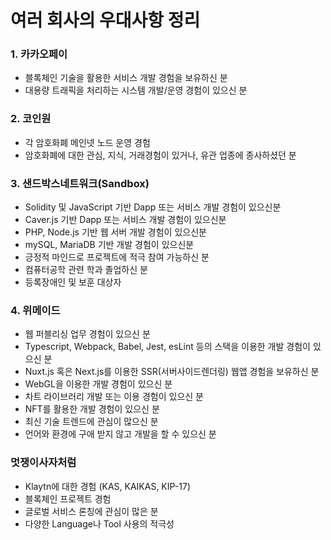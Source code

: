 # 여러 회사의 우대사항 정리



### 1. 카카오페이

- 블록체인 기술을 활용한 서비스 개발 경험을 보유하신 분
- 대용량 트래픽을 처리하는 시스템 개발/운영 경험이 있으신 분



### 2. 코인원

- 각 암호화폐 메인넷 노드 운영 경험
- 암호화폐에 대한 관심, 지식, 거래경험이 있거나, 유관 업종에 종사하셨던 분



### 3. 샌드박스네트워크(Sandbox)

- Solidity 및 JavaScript 기반 Dapp 또는 서비스 개발 경험이 있으신분
- Caver.js 기반 Dapp 또는 서비스 개발 경험이 있으신분
- PHP, Node.js 기반 웹 서버 개발 경험이 있으신분
- mySQL, MariaDB 기반 개발 경험이 있으신분
- 긍정적 마인드로 프로젝트에 적극 참여 가능하신 분
- 컴퓨터공학 관련 학과 졸업하신 분
- 등록장애인 및 보훈 대상자



### 4. 위메이드

- 웹 퍼블리싱 업무 경험이 있으신 분
- Typescript, Webpack, Babel, Jest, esLint 등의 스택을 이용한 개발 경험이 있으신 분
- Nuxt.js 혹은 Next.js를 이용한 SSR(서버사이드렌더링) 웹앱 경험을 보유하신 분
- WebGL을 이용한 개발 경험이 있으신 분
- 차트 라이브러리 개발 또는 이용 경험이 있으신 분
- NFT를 활용한 개발 경험이 있으신 분
- 최신 기술 트렌드에 관심이 많으신 분
- 언어와 환경에 구애 받지 않고 개발을 할 수 있으신 분



### 멋쟁이사자처럼

- Klaytn에 대한 경험 (KAS, KAIKAS, KIP-17)
- 블록체인 프로젝트 경험
- 글로벌 서비스 론칭에 관심이 많은 분
- 다양한 Language나 Tool 사용의 적극성